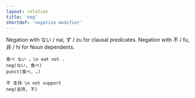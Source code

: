 ```yaml
---
layout: relation
title: 'neg'
shortdef: 'negation modifier'
---
```


Negation with ない / nai, ず / zu for clausal predicates.
Negation with 不 / fu, 非 / hi for Noun dependents.

~~~ sdparse
食べ ない 。\n eat not .
neg(ない, 食べ)
punct(食べ, 。)
~~~

~~~ sdparse
不 支持 \n not support
neg(支持, 不)
~~~
